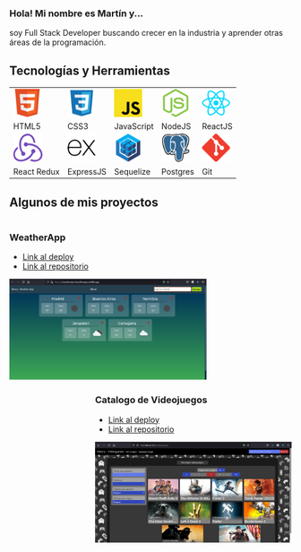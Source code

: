 ### Hola! Mi nombre es Martín y...

soy Full Stack Developer buscando crecer en la industria y aprender otras áreas de la programación.

## Tecnologías y Herramientas

<div align="center">
    <table>
    <tr>
    <td><img height="50px" src="./icons/w3_html5-icon.svg"></td>
    <td><img height="50px" src="./icons/css3.svg"></td>
    <td><img height="50px" src="./icons/JavaScript_logo_2.svg.png"></td>
    <td><img height="50px" src="./icons/nodejs-icon.svg"></td>
    <td><img height="50px" src="./icons/reactjs-icon.svg"></td>
    </tr>
    <tr>
        <td>HTML5</td>
        <td>CSS3</td>
        <td>JavaScript</td>
        <td>NodeJS</td>
        <td>ReactJS</td>
    </tr>
    <tr>
    <td><img height="50px" src="./icons/redux.svg"></td>
    <td><img height="50px" src="./icons/expressjs-icon.svg"></td>
    <td><img height="50px" src="./icons/sequelizejs-icon.svg"></td>
    <td><img height="50px" src="./icons/postgresql-icon.svg"></td>
    <td><img height="50px" src="./icons/git-scm-icon.svg"></td>
    </tr>
    <tr>
        <td>React Redux</td>
        <td>ExpressJS</td>
        <td>Sequelize</td>
        <td>Postgres</td>
        <td>Git</td>
    </tr>
    </table>
</div>

## Algunos de mis proyectos
<div style = "float: left">

### WeatherApp
- [Link al deploy](https://martinnegro-weatherapp.netlify.app/)
- [Link al repositorio](https://github.com/martinnegro/WeatherApp)

<img height="180px" src="./screenshots/WeatherApp.png">

</div>
<div style = "float: right">

### Catalogo de Videojuegos
- [Link al deploy](http://143.198.58.101/)
- [Link al repositorio](https://github.com/martinnegro/WeatherApp)

<img height="180px" src="./screenshots/Videogames.png">

</div>

